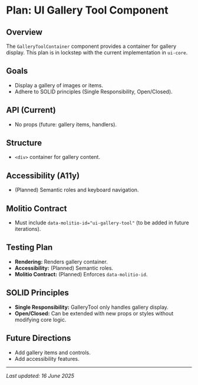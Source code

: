 # Plan: UI Gallery Tool Component

## Overview
The `GalleryToolContainer` component provides a container for gallery display. This plan is in lockstep with the current implementation in `ui-core`.

## Goals
- Display a gallery of images or items.
- Adhere to SOLID principles (Single Responsibility, Open/Closed).

## API (Current)
- No props (future: gallery items, handlers).

## Structure
- `<div>` container for gallery content.

## Accessibility (A11y)
- (Planned) Semantic roles and keyboard navigation.

## Molitio Contract
- Must include `data-molitio-id="ui-gallery-tool"` (to be added in future iterations).

## Testing Plan
- **Rendering:** Renders gallery container.
- **Accessibility:** (Planned) Semantic roles.
- **Molitio Contract:** (Planned) Enforces `data-molitio-id`.

## SOLID Principles
- **Single Responsibility:** GalleryTool only handles gallery display.
- **Open/Closed:** Can be extended with new props or styles without modifying core logic.

## Future Directions
- Add gallery items and controls.
- Add accessibility features.

---

_Last updated: 16 June 2025_
